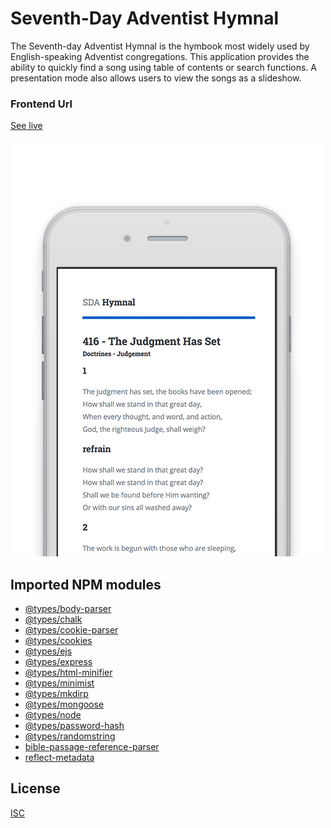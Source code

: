 # Seventh-Day Adventist Hymnal
The Seventh-day Adventist Hymnal is the hymbook most widely used by English-speaking Adventist congregations. This application provides the ability to quickly find a song using table of contents or search functions. A presentation mode also allows users to view the songs as a slideshow.

### Frontend Url
[See live](https://apps.wspecs.com/sdah/)

[![Preview Seventh-Day Adventist Hymnal](public/img/showcase.png)](https://apps.wspecs.com/sdah/)

## Imported NPM modules

* [@types/body-parser](https://www.npmjs.com/package/@types/body-parser) 
* [@types/chalk](https://www.npmjs.com/package/@types/chalk) 
* [@types/cookie-parser](https://www.npmjs.com/package/@types/cookie-parser) 
* [@types/cookies](https://www.npmjs.com/package/@types/cookies) 
* [@types/ejs](https://www.npmjs.com/package/@types/ejs) 
* [@types/express](https://www.npmjs.com/package/@types/express) 
* [@types/html-minifier](https://www.npmjs.com/package/@types/html-minifier) 
* [@types/minimist](https://www.npmjs.com/package/@types/minimist) 
* [@types/mkdirp](https://www.npmjs.com/package/@types/mkdirp) 
* [@types/mongoose](https://www.npmjs.com/package/@types/mongoose) 
* [@types/node](https://www.npmjs.com/package/@types/node) 
* [@types/password-hash](https://www.npmjs.com/package/@types/password-hash) 
* [@types/randomstring](https://www.npmjs.com/package/@types/randomstring) 
* [bible-passage-reference-parser](https://www.npmjs.com/package/bible-passage-reference-parser) 
* [reflect-metadata](https://www.npmjs.com/package/reflect-metadata) 

## License
[ISC](LICENSE)

